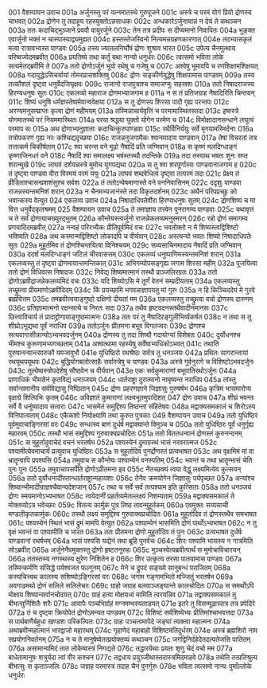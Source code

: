 001   	वैशम्पायन उवाच
001a  	अर्जुनस्तु परं यत्नमातस्थे गुरुपूजने
001c  	अस्त्रे च परमं योगं प्रियो द्रोणस्य चाभवत्
002a	द्रोणेन तु तदाहूय रहस्युक्तोऽन्नसाधकः
002c  	अन्धकारेऽर्जुनायान्नं न देयं ते कथञ्चन
003a  	ततः कदाचिद्भुञ्जाने प्रववौ वायुरर्जुने
003c  	तेन तत्र प्रदीपः स दीप्यमानो निवापितः
004a  	भुङ्क्त एवार्जुनो भक्तं न चास्यास्याद्व्यमुह्यत
004c  	हस्तस्तेजस्विनो नित्यमन्नग्रहणकारणात्
004e  	तदभ्यासकृतं मत्वा रात्रावभ्यस्त पाण्डवः
005a  	तस्य ज्यातलनिर्घोषं द्रोणः शुश्राव भारत
005c  	उपेत्य चैनमुत्थाय परिष्वज्येदमब्रवीत्
006a  	प्रयतिष्ये तथा कर्तुं यथा नान्यो धनुर्धरः
006c  	त्वत्समो भविता लोके सत्यमेतद्ब्रवीमि ते
007a  	ततो द्रोणोऽर्जुनं भूयो रथेषु च गजेषु च
007c  	अश्वेषु भूमावपि च रणशिक्षामशिक्षयत्
008a  	गदायुद्धेऽसिचर्यायां तोमरप्रासशक्तिषु
008c  	द्रोणः सङ्कीर्णयुद्धेषु शिक्षयामास पाण्डवम्
009a  	तस्य तत्कौशलं दृष्ट्वा धनुर्वेदजिघृक्षवः
009c  	राजानो राजपुत्राश्च समाजग्मुः सहस्रशः
010a  	ततो निषादराजस्य हिरण्यधनुषः सुतः
010c  	एकलव्यो महाराज द्रोणमभ्याजगाम ह
011a  	न स तं प्रतिजग्राह नैषादिरिति चिन्तयन्
011c  	शिष्यं धनुषि धर्मज्ञस्तेषामेवान्ववेक्षया
012a  	स तु द्रोणस्य शिरसा पादौ गृह्य परन्तपः
012c  	अरण्यमनुसम्प्राप्तः कृत्वा द्रोणं महीमयम्
013a  	तस्मिन्नाचार्यवृत्तिं च परमामास्थितस्तदा
013c  	इष्वस्त्रे योगमातस्थे परं नियममास्थितः
014a  	परया श्रद्धया युक्तो योगेन परमेण च
014c  	विमोक्षादानसन्धाने लघुत्वं परमाप सः
015a  	अथ द्रोणाभ्यनुज्ञाताः कदाचित्कुरुपाण्डवाः
015c  	रथैर्विनिर्ययुः सर्वे मृगयामरिमर्दनाः
016a  	तत्रोपकरणं गृह्य नरः कश्चिद्यदृच्छया
016c  	राजन्ननुजगामैकः श्वानमादाय पाण्डवान्
017a  	तेषां विचरतां तत्र तत्तत्कर्म चिकीर्षताम्
017c  	श्वा चरन्स वने मूढो नैषादिं प्रति जग्मिवान्
018a  	स कृष्णं मलदिग्धाङ्गं कृष्णाजिनधरं वने
018c  	नैषादिं श्वा समालक्ष्य भषंस्तस्थौ तदन्तिके
019a  	तदा तस्याथ भषतः शुनः सप्त शरान्मुखे
019c  	लाघवं दर्शयन्नस्त्रे मुमोच युगपद्यथा
020a  	स तु श्वा शरपूर्णास्यः पाण्डवानाजगाम ह
020c  	तं दृष्ट्वा पाण्डवा वीरा विस्मयं परमं ययुः
021a  	लाघवं शब्दवेधित्वं दृष्ट्वा तत्परमं तदा
021c  	प्रेक्ष्य तं व्रीडिताश्चासन्प्रशशंसुश्च सर्वशः
022a  	तं ततोऽन्वेषमाणास्ते वने वननिवासिनम्
022c  	ददृशुः पाण्डवा राजन्नस्यन्तमनिशं शरान्
023a  	न चैनमभ्यजानंस्ते तदा विकृतदर्शनम्
023c  	अथैनं परिपप्रच्छुः को भवान्कस्य वेत्युत
024   	एकलव्य उवाच
024a  	निषादाधिपतेर्वीरा हिरण्यधनुषः सुतम्
024c  	द्रोणशिष्यं च मां वित्त धनुर्वेदकृतश्रमम्
025   	वैशम्पायन उवाच
025a  	ते तमाज्ञाय तत्त्वेन पुनरागम्य पाण्डवाः
025c  	यथावृत्तं च ते सर्वं द्रोणायाचख्युरद्भुतम्
026a  	कौन्तेयस्त्वर्जुनो राजन्नेकलव्यमनुस्मरन्
026c  	रहो द्रोणं समागम्य प्रणयादिदमब्रवीत्
027a  	नन्वहं परिरभ्यैकः प्रीतिपूर्वमिदं वचः
027c  	भवतोक्तो न मे शिष्यस्त्वद्विशिष्टो भविष्यति
028a  	अथ कस्मान्मद्विशिष्टो लोकादपि च वीर्यवान्
028c  	अस्त्यन्यो भवतः शिष्यो निषादाधिपतेः सुतः
029a 	मुहूर्तमिव तं द्रोणश्चिन्तयित्वा विनिश्चयम्
029c	सव्यसाचिनमादाय नैषादिं प्रति जग्मिवान्
030a   ददर्श मलदिग्धाङ्गं जटिलं चीरवाससम्
030c   एकलव्यं धनुष्पाणिमस्यन्तमनिशं शरान्
031a   एकलव्यस्तु तं दृष्ट्वा द्रोणमायान्तमन्तिकात्
031c   अभिगम्योपसङ्गृह्य जगाम शिरसा महीम्
032a   पूजयित्वा ततो द्रोणं विधिवत्स निषादजः
032c   निवेद्य शिष्यमात्मानं तस्थौ प्राञ्जलिरग्रतः
033a	ततो द्रोणोऽब्रवीद्राजन्नेकलव्यमिदं वचः
033c   यदि शिष्योऽसि मे तूर्णं वेतनं सम्प्रदीयताम्
034a   एकलव्यस्तु तच्छ्रुत्वा प्रीयमाणोऽब्रवीदिदम्
034c   किं प्रयच्छामि भगवन्नाज्ञापयतु मां गुरुः
035a   न हि किञ्चिददेयं मे गुरवे ब्रह्मवित्तम
035c   तमब्रवीत्त्वयाङ्गुष्ठो दक्षिणो दीयतां मम
036a   एकलव्यस्तु तच्छ्रुत्वा वचो द्रोणस्य दारुणम्
036c   प्रतिज्ञामात्मनो रक्षन्सत्ये च निरतः सदा
037a   तथैव हृष्टवदनस्तथैवादीनमानसः
037c   छित्त्वाविचार्य तं प्रादाद्द्रोणायाङ्गुष्ठमात्मनः
038a   ततः परं तु नैषादिरङ्गुलीभिर्व्यकर्षत
038c   न तथा स तु शीघ्रोऽभूद्यथा पूर्वं नराधिप
039a   ततोऽर्जुनः प्रीतमना बभूव विगतज्वरः
039c   द्रोणश्च सत्यवागासीन्नान्योऽभ्यभवदर्जुनम्
040a   द्रोणस्य तु तदा शिष्यौ गदायोग्यां विशेषतः
040c   दुर्योधनश्च भीमश्च कुरूणामभ्यगच्छताम्
041a   अश्वत्थामा रहस्येषु सर्वेष्वभ्यधिकोऽभवत्
041c   तथाति पुरुषानन्यान्त्सारुकौ यमजावुभौ
041e   युधिष्ठिरो रथश्रेष्ठः सर्वत्र तु धनञ्जयः
042a   प्रथितः सागरान्तायां रथयूथपयूथपः
042c   बुद्धियोगबलोत्साहैः सर्वास्त्रेषु च पाण्डवः
043a   अस्त्रे गुर्वनुरागे च विशिष्टोऽभवदर्जुनः
043c   तुल्येष्वस्त्रोपदेशेषु सौष्ठवेन च वीर्यवान्
043e   एकः सर्वकुमाराणां बभूवातिरथोऽर्जुनः
044a   प्राणाधिकं भीमसेनं कृतविद्यं धनञ्जयम्
044c   धार्तराष्ट्रा दुरात्मानो नामृष्यन्त नराधिप
045a   तांस्तु सर्वान्समानीय सर्वविद्यासु निष्ठितान्
045c   द्रोणः प्रहरणज्ञाने जिज्ञासुः पुरुषर्षभ
046a   कृत्रिमं भासमारोप्य वृक्षाग्रे शिल्पिभिः कृतम्
046c   अविज्ञातं कुमाराणां लक्ष्यभूतमुपादिशत्
047    द्रोण उवाच
047a   शीघ्रं भवन्तः सर्वे वै धनूंष्यादाय सत्वराः
047c   भासमेतं समुद्दिश्य तिष्ठन्तां संहितेषवः
048a   मद्वाक्यसमकालं च शिरोऽस्य विनिपात्यताम्
048c   एकैकशो नियोक्ष्यामि तथा कुरुत पुत्रकाः
049    वैशम्पायन उवाच
049a   ततो युधिष्ठिरं पूर्वमुवाचाङ्गिरसां वरः
049c   सन्धत्स्व बाणं दुर्धर्ष मद्वाक्यान्ते विमुञ्च च
050a   ततो युधिष्ठिरः पूर्वं धनुर्गृह्य महारवम्
050c   तस्थौ भासं समुद्दिश्य गुरुवाक्यप्रचोदितः
051a   ततो विततधन्वानं द्रोणस्तं कुरुनन्दनम्
051c   स मुहूर्तादुवाचेदं वचनं भरतर्षभ
052a   पश्यस्येनं द्रुमाग्रस्थं भासं नरवरात्मज
052c   पश्यामीत्येवमाचार्यं प्रत्युवाच युधिष्ठिरः
053a   स मुहूर्तादिव पुनर्द्रोणस्तं प्रत्यभाषत
053c   अथ वृक्षमिमं मां वा भ्रातॄन्वापि प्रपश्यसि
054a   तमुवाच स कौन्तेयः पश्याम्येनं वनस्पतिम्
054c   भवन्तं च तथा भ्रातॄन्भासं चेति पुनः पुनः
055a   तमुवाचापसर्पेति द्रोणोऽप्रीतमना इव
055c   नैतच्छक्यं त्वया वेद्धुं लक्ष्यमित्येव कुत्सयन्
056a   ततो दुर्योधनादींस्तान्धार्तराष्ट्रान्महायशाः
056c   तेनैव क्रमयोगेन जिज्ञासुः पर्यपृच्छत
057a   अन्यांश्च शिष्यान्भीमादीन्राज्ञश्चैवान्यदेशजान्
057c   तथा च सर्वे सर्वं तत्पश्याम इति कुत्सिताः
058a   ततो धनञ्जयं द्रोणः स्मयमानोऽभ्यभाषत
058c   त्वयेदानीं प्रहर्तव्यमेतल्लक्ष्यं निशम्यताम्
059a   मद्वाक्यसमकालं ते मोक्तव्योऽत्र भवेच्छरः
059c   वितत्य कार्मुकं पुत्र तिष्ठ तावन्मुहूर्तकम्
060a   एवमुक्तः सव्यसाची मण्डलीकृतकार्मुकः
060c   तस्थौ लक्ष्यं समुद्दिश्य गुरुवाक्यप्रचोदितः
061a   मुहूर्तादिव तं द्रोणस्तथैव समभाषत
061c   पश्यस्येनं स्थितं भासं द्रुमं मामपि वेत्युत
062a   पश्याम्येनं भासमिति द्रोणं पार्थोऽभ्यभाषत
062c   न तु वृक्षं भवन्तं वा पश्यामीति च भारत
063a   ततः प्रीतमना द्रोणो मुहूर्तादिव तं पुनः
063c   प्रत्यभाषत दुर्धर्षः पाण्डवानां रथर्षभम्
064a   भासं पश्यसि यद्येनं तथा ब्रूहि पुनर्वचः
064c   शिरः पश्यामि भासस्य न गात्रमिति सोऽब्रवीत्
065a   अर्जुनेनैवमुक्तस्तु द्रोणो हृष्टतनूरुहः
065c   मुञ्चस्वेत्यब्रवीत्पार्थं स मुमोचाविचारयन्
066a   ततस्तस्य नगस्थस्य क्षुरेण निशितेन ह
066c   शिर उत्कृत्य तरसा पातयामास पाण्डवः
067a   तस्मिन्कर्मणि संसिद्धे पर्यश्वजत फल्गुनम्
067c   मेने च द्रुपदं सङ्ख्ये सानुबन्धं पराजितम्
068a   कस्यचित्त्वथ कालस्य सशिष्योऽङ्गिरसां वरः
068c   जगाम गङ्गामभितो मज्जितुं भरतर्षभ
069a   अवगाढमथो द्रोणं सलिले सलिलेचरः
069c   ग्राहो जग्राह बलवाञ्जङ्घान्ते कालचोदितः
070a   स समर्थोऽपि मोक्षाय शिष्यान्सर्वानचोदयत्
070c   ग्राहं हत्वा मोक्षयध्वं मामिति त्वरयन्निव
071a   तद्वाक्यसमकालं तु बीभत्सुर्निशितैः शरैः
071c   आवापैः पञ्चभिर्ग्राहं मग्नमम्भस्यताडयत्
071e   इतरे तु विसम्मूढास्तत्र तत्र प्रपेदिरे
072a   तं च दृष्ट्वा क्रियोपेतं द्रोणोऽमन्यत पाण्डवम्
072c   विशिष्टं सर्वशिष्येभ्यः प्रीतिमांश्चाभवत्तदा
073a   स पार्थबाणैर्बहुधा खण्डशः परिकल्पितः
073c   ग्राहः पञ्चत्वमापेदे जङ्घां त्यक्त्वा महात्मनः
074a   अथाब्रवीन्महात्मानं भारद्वाजो महारथम्
074c   गृहाणेदं महाबाहो विशिष्टमतिदुर्धरम्
074e   अस्त्रं ब्रह्मशिरो नाम सप्रयोगनिवर्तनम्
075a   न च ते मानुषेष्वेतत्प्रयोक्तव्यं कथञ्चन
075c   जगद्विनिर्दहेदेतदल्पतेजसि पातितम्
076a   असामान्यमिदं तात लोकेष्वस्त्रं निगद्यते
076c   तद्धारयेथाः प्रयतः शृणु चेदं वचो मम
077a   बाधेतामानुषः शत्रुर्यदा त्वां वीर कश्चन
077c   तद्वधाय प्रयुञ्जीथास्तदास्त्रमिदमाहवे
078a   तथेति तत्प्रतिश्रुत्य बीभत्सुः स कृताञ्जलिः
078c   जग्राह परमास्त्रं तदाह चैनं पुनर्गुरुः
078e   भविता त्वत्समो नान्यः पुमाँल्लोके धनुर्धरः
